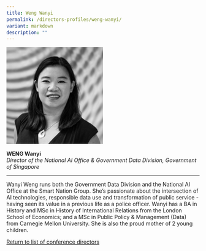 ```yaml
---
title: Weng Wanyi
permalink: /directors-profiles/weng-wanyi/
variant: markdown
description: ""
---
```

<div style="width:50%"><img src="/images/People/weng_wanyi.jpeg" alt="Weng Wanyi"></div>

**WENG Wanyi**<br>*Director of the National AI Office &amp; Government Data Division, Government of Singapore*<br>

---

Wanyi Weng runs both the Government Data Division and the National AI Office at the Smart Nation Group. She’s passionate about the intersection of AI technologies, responsible data use and transformation of public service - having seen its value in a previous life as a police officer. Wanyi has a BA in History and MSc in History of International Relations from the London School of Economics; and a MSc in Public Policy &amp; Management (Data) from Carnegie Mellon University. She is also the proud mother of 2 young children.


[Return to list of conference directors](/directors)